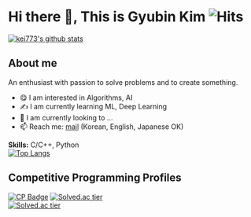 # Hi there 👋, This is Gyubin Kim ![Hits](https://hits.seeyoufarm.com/api/count/incr/badge.svg?url=https%3A%2F%2Fgithub.com%2Fkei773%2Fhit-counter&count_bg=%236AD31A&title_bg=%2300A9FF&icon=&icon_color=%23FFFFFF&title=hits&edge_flat=false)  

[![kei773's github stats](https://github-readme-stats.vercel.app/api?username=kei773&count_private=true&show_icons=true)](https://github.com/kei773)

## About me
An enthusiast with passion to solve problems and to create something.  


- 😋 I am interested in Algorithms, AI
- ✍️ I am currently learning ML, Deep Learning
- 🌱 I am currently looking to ...
- 📫 Reach me: [mail](mailto:gb.kim@postech.ac.kr) (Korean, English, Japanese OK) 
  
**Skills:** C/C++, Python  
[![Top Langs](https://github-readme-stats.vercel.app/api/top-langs/?username=kei773&layout=compact&theme=vue)](https://github.com/kei773)


Competitive Programming Profiles
---
[![CP Badge](https://cp-logo.vercel.app/atcoder/kei773)](https://atcoder.jp/users/kei773) 
[![Solved.ac tier](http://mazassumnida.wtf/api/mini/generate_badge?boj=4hn6)](https://solved.ac/4hn6)  
[![Solved.ac tier](http://mazassumnida.wtf/api/v2/generate_badge?boj=4hn6)](https://solved.ac/4hn6)  

<!--
**kei773/kei773** is a ✨ _special_ ✨ repository because its `README.md` (this file) appears on your GitHub profile.

Here are some ideas to get you started:

- 🔭 I’m currently working on ...
- 👯 I’m looking to collaborate on ...
- 🤔 I’m looking for help with ...
- 💬 Ask me about ...
- 😄 Pronouns: ...
- ⚡ Fun fact: ...
-->

